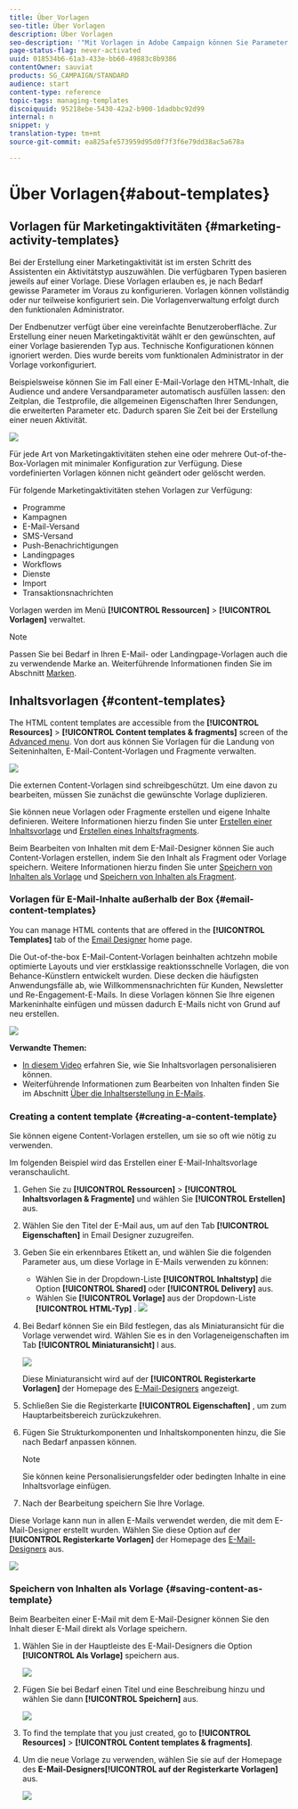 ```yaml
---
title: Über Vorlagen
seo-title: Über Vorlagen
description: Über Vorlagen
seo-description: '"Mit Vorlagen in Adobe Campaign können Sie Parameter entsprechend Ihren Anforderungen vorab konfigurieren: Vorlagen können eine vollständige oder teilweise Konfiguration der Marketing-Aktivität aufweisen, damit auch technisch weniger versierte Benutzer Adobe Campaign problemlos verwenden können."'
page-status-flag: never-activated
uuid: 018534b6-61a3-433e-bb60-49883c8b9386
contentOwner: sauviat
products: SG_CAMPAIGN/STANDARD
audience: start
content-type: reference
topic-tags: managing-templates
discoiquuid: 95218ebe-5430-42a2-b900-1dadbbc92d99
internal: n
snippet: y
translation-type: tm+mt
source-git-commit: ea825afe573959d95d0f7f3f6e79dd38ac5a678a

---
```



# Über Vorlagen{#about-templates}

## Vorlagen für Marketingaktivitäten {#marketing-activity-templates}

Bei der Erstellung einer Marketingaktivität ist im ersten Schritt des Assistenten ein Aktivitätstyp auszuwählen. Die verfügbaren Typen basieren jeweils auf einer Vorlage. Diese Vorlagen erlauben es, je nach Bedarf gewisse Parameter im Voraus zu konfigurieren. Vorlagen können vollständig oder nur teilweise konfiguriert sein. Die Vorlagenverwaltung erfolgt durch den funktionalen Administrator.

Der Endbenutzer verfügt über eine vereinfachte Benutzeroberfläche. Zur Erstellung einer neuen Marketingaktivität wählt er den gewünschten, auf einer Vorlage basierenden Typ aus. Technische Konfigurationen können ignoriert werden. Dies wurde bereits vom funktionalen Administrator in der Vorlage vorkonfiguriert.

Beispielsweise können Sie im Fall einer E-Mail-Vorlage den HTML-Inhalt, die Audience und andere Versandparameter automatisch ausfüllen lassen: den Zeitplan, die Testprofile, die allgemeinen Eigenschaften Ihrer Sendungen, die erweiterten Parameter etc. Dadurch sparen Sie Zeit bei der Erstellung einer neuen Aktivität.

![](assets/template_1.png)

Für jede Art von Marketingaktivitäten stehen eine oder mehrere Out-of-the-Box-Vorlagen mit minimaler Konfiguration zur Verfügung. Diese vordefinierten Vorlagen können nicht geändert oder gelöscht werden.

Für folgende Marketingaktivitäten stehen Vorlagen zur Verfügung:

* Programme
* Kampagnen
* E-Mail-Versand
* SMS-Versand
* Push-Benachrichtigungen
* Landingpages
* Workflows
* Dienste
* Import
* Transaktionsnachrichten

Vorlagen werden im Menü **[!UICONTROL Ressourcen]** &gt; **[!UICONTROL Vorlagen]** verwaltet.

>[!NOTE]
>
>Passen Sie bei Bedarf in Ihren E-Mail- oder Landingpage-Vorlagen auch die zu verwendende Marke an. Weiterführende Informationen finden Sie im Abschnitt [Marken](../../administration/using/branding.md).

## Inhaltsvorlagen  {#content-templates}

The HTML content templates are accessible from the **[!UICONTROL Resources]** &gt; **[!UICONTROL Content templates &amp; fragments]** screen of the [Advanced menu](../../start/using/interface-description.md#advanced-menu). Von dort aus können Sie Vorlagen für die Landung von Seiteninhalten, E-Mail-Content-Vorlagen und Fragmente verwalten.

![](assets/content_templates_list.png)

Die externen Content-Vorlagen sind schreibgeschützt. Um eine davon zu bearbeiten, müssen Sie zunächst die gewünschte Vorlage duplizieren.

Sie können neue Vorlagen oder Fragmente erstellen und eigene Inhalte definieren. Weitere Informationen hierzu finden Sie unter [Erstellen einer Inhaltsvorlage](../../start/using/about-templates.md#creating-a-content-template) und [Erstellen eines Inhaltsfragments](../../designing/using/using-reusable-content.md#creating-a-content-fragment).

Beim Bearbeiten von Inhalten mit dem E-Mail-Designer können Sie auch Content-Vorlagen erstellen, indem Sie den Inhalt als Fragment oder Vorlage speichern. Weitere Informationen hierzu finden Sie unter [Speichern von Inhalten als Vorlage](../../start/using/about-templates.md#saving-content-as-template) und [Speichern von Inhalten als Fragment](../../designing/using/using-reusable-content.md#saving-content-as-a-fragment).

### Vorlagen für E-Mail-Inhalte außerhalb der Box {#email-content-templates}

You can manage HTML contents that are offered in the **[!UICONTROL Templates]** tab of the [Email Designer](../../designing/using/overview.md) home page.

Die Out-of-the-box E-Mail-Content-Vorlagen beinhalten achtzehn mobile optimierte Layouts und vier erstklassige reaktionsschnelle Vorlagen, die von Behance-Künstlern entwickelt wurden. Diese decken die häufigsten Anwendungsfälle ab, wie Willkommensnachrichten für Kunden, Newsletter und Re-Engagement-E-Mails. In diese Vorlagen können Sie Ihre eigenen Markeninhalte einfügen und müssen dadurch E-Mails nicht von Grund auf neu erstellen.

![](assets/content_templates.png)

**Verwandte Themen:**

* [In diesem Video](https://helpx.adobe.com/campaign/kt/acs/using/acs-email_content_templates-feature-video-use.html) erfahren Sie, wie Sie Inhaltsvorlagen personalisieren können.
* Weiterführende Informationen zum Bearbeiten von Inhalten finden Sie im Abschnitt [Über die Inhaltserstellung in E-Mails](../../designing/using/overview.md).

### Creating a content template {#creating-a-content-template}

Sie können eigene Content-Vorlagen erstellen, um sie so oft wie nötig zu verwenden.

Im folgenden Beispiel wird das Erstellen einer E-Mail-Inhaltsvorlage veranschaulicht.

1. Gehen Sie zu **[!UICONTROL Ressourcen]** &gt; **[!UICONTROL Inhaltsvorlagen &amp; Fragmente]** und wählen Sie **[!UICONTROL Erstellen]** aus.
1. Wählen Sie den Titel der E-Mail aus, um auf den Tab **[!UICONTROL Eigenschaften]** in Email Designer zuzugreifen.
1. Geben Sie ein erkennbares Etikett an, und wählen Sie die folgenden Parameter aus, um diese Vorlage in E-Mails verwenden zu können:

   * Wählen Sie in der Dropdown-Liste **[!UICONTROL Inhaltstyp]** die Option **[!UICONTROL Shared]** oder **[!UICONTROL Delivery]** aus.
   * Wählen Sie **[!UICONTROL Vorlage]** aus der Dropdown-Liste **[!UICONTROL HTML-Typ]** .
   ![](assets/email_designer_create-template.png)

1. Bei Bedarf können Sie ein Bild festlegen, das als Miniaturansicht für die Vorlage verwendet wird. Wählen Sie es in den Vorlageneigenschaften im Tab **[!UICONTROL Miniaturansicht]** l aus.

   ![](assets/email_designer_create-template_thumbnail.png)

   Diese Miniaturansicht wird auf der **[!UICONTROL Registerkarte Vorlagen]** der Homepage des [E-Mail-Designers](../../designing/using/overview.md) angezeigt.

1. Schließen Sie die Registerkarte **[!UICONTROL Eigenschaften]** , um zum Hauptarbeitsbereich zurückzukehren.
1. Fügen Sie Strukturkomponenten und Inhaltskomponenten hinzu, die Sie nach Bedarf anpassen können.
   >[!NOTE]
   >
   > Sie können keine Personalisierungsfelder oder bedingten Inhalte in eine Inhaltsvorlage einfügen.
1. Nach der Bearbeitung speichern Sie Ihre Vorlage.

Diese Vorlage kann nun in allen E-Mails verwendet werden, die mit dem E-Mail-Designer erstellt wurden. Wählen Sie diese Option auf der **[!UICONTROL Registerkarte Vorlagen]** der Homepage des [E-Mail-Designers](../../designing/using/overview.md) aus.

![](assets/content_template_new.png)

### Speichern von Inhalten als Vorlage {#saving-content-as-template}

Beim Bearbeiten einer E-Mail mit dem E-Mail-Designer können Sie den Inhalt dieser E-Mail direkt als Vorlage speichern.

<!--[!CAUTION]
>
>You cannot save as template a structure containing personalization fields or dynamic content.-->

1. Wählen Sie in der Hauptleiste des E-Mail-Designers die Option **[!UICONTROL Als Vorlage]** speichern aus.

   ![](assets/email_designer_save-as-template.png)

1. Fügen Sie bei Bedarf einen Titel und eine Beschreibung hinzu und wählen Sie dann **[!UICONTROL Speichern]** aus.

   ![](assets/email_designer_save-as-template_creation.png)

1. To find the template that you just created, go to **[!UICONTROL Resources]** &gt; **[!UICONTROL Content templates &amp; fragments]**.

1. Um die neue Vorlage zu verwenden, wählen Sie sie auf der Homepage des **E-Mail-Designers[!UICONTROL auf der Registerkarte Vorlagen]** [](../../designing/using/overview.md)aus.

   ![](assets/content_template_new.png)

